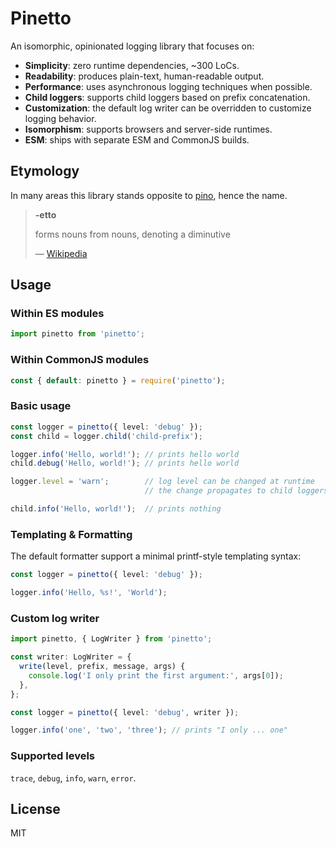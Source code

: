 
# Pinetto

An isomorphic, opinionated logging library that focuses on:

- **Simplicity**: zero runtime dependencies, ~300 LoCs.
- **Readability**: produces plain-text, human-readable output.
- **Performance**: uses asynchronous logging techniques when possible.
- **Child loggers**: supports child loggers based on prefix concatenation.
- **Customization**: the default log writer can be overridden to customize
  logging behavior.
- **Isomorphism**: supports browsers and server-side runtimes.
- **ESM**: ships with separate ESM and CommonJS builds.

## Etymology

In many areas this library stands opposite to [pino][pino], hence the name.

> **-etto**
>
> forms nouns from nouns, denoting a diminutive
>
> &mdash; [Wikipedia][etto]

## Usage

### Within ES modules

```typescript
import pinetto from 'pinetto';
```

### Within CommonJS modules

```javascript
const { default: pinetto } = require('pinetto');
```

### Basic usage

```typescript
const logger = pinetto({ level: 'debug' });
const child = logger.child('child-prefix');

logger.info('Hello, world!'); // prints hello world
child.debug('Hello, world!'); // prints hello world

logger.level = 'warn';        // log level can be changed at runtime
                              // the change propagates to child loggers

child.info('Hello, world!');  // prints nothing
```

### Templating & Formatting

The default formatter support a minimal printf-style templating syntax:

```typescript
const logger = pinetto({ level: 'debug' });

logger.info('Hello, %s!', 'World');
```

### Custom log writer

```typescript
import pinetto, { LogWriter } from 'pinetto';

const writer: LogWriter = {
  write(level, prefix, message, args) {
    console.log('I only print the first argument:', args[0]);
  },
};

const logger = pinetto({ level: 'debug', writer });

logger.info('one', 'two', 'three'); // prints "I only ... one"
```

### Supported levels

`trace`, `debug`, `info`, `warn`, `error`.

## License

MIT

[pino]: https://www.npmjs.com/package/pino`
[etto]: https://en.wiktionary.org/wiki/-etto
